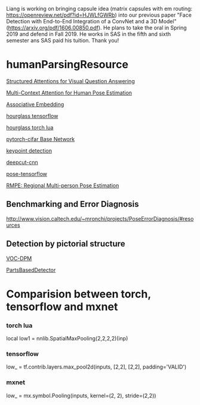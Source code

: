 
Liang is working on bringing capsule idea (matrix capsules with em routing: https://openreview.net/pdf?id=HJWLfGWRb) into our previous paper "Face Detection with End-to-End Integration of a
ConvNet and a 3D Model"(https://arxiv.org/pdf/1606.00850.pdf). He plans to take the oral in Spring 2019 and defend in Fall 2019. He works in SAS in the fifth and sixth semester ans SAS paid his tuition. Thank you! 

# humanParsingResource

[Structured Attentions for Visual Question Answering](https://github.com/zhuchen03/vqa-sva)

[Multi-Context Attention for Human Pose Estimation](https://github.com/bearpaw/pose-attention)

[Associative Embedding](https://github.com/jiadeng/pose-ae-demo)

[hourglass tensorflow](https://github.com/wbenbihi/hourglasstensorlfow)

[hourglass torch lua](https://github.com/anewell/pose-hg-train)

[pytorch-cifar Base Network](https://github.com/kuangliu/pytorch-cifar)

[keypoint detection](https://github.com/ox-vgg/keypoint_detection)

[deepcut-cnn](https://github.com/eldar/deepcut-cnn)

[pose-tensorflow](https://github.com/eldar/pose-tensorflow)

[RMPE: Regional Multi-person Pose Estimation](https://github.com/MVIG-SJTU/AlphaPose)

## Benchmarking and Error Diagnosis

http://www.vision.caltech.edu/~mronchi/projects/PoseErrorDiagnosis/#resources

## Detection by pictorial structure

[VOC-DPM](https://github.com/rbgirshick/voc-dpm)

[PartsBasedDetector](https://github.com/wg-perception/PartsBasedDetector)

# Comparision between torch, tensorflow and mxnet

### torch lua

local low1 = nnlib.SpatialMaxPooling(2,2,2,2)(inp)

### tensorflow

low_ = tf.contrib.layers.max_pool2d(inputs, [2,2], [2,2], padding='VALID')

### mxnet 

low_ = mx.symbol.Pooling(inputs, kernel=(2, 2), stride=(2,2))

